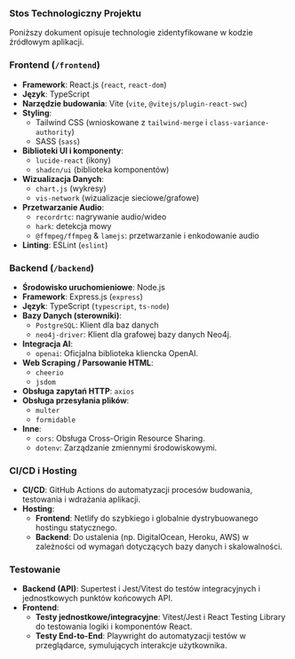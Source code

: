 ### Stos Technologiczny Projektu

Poniższy dokument opisuje technologie zidentyfikowane w kodzie źródłowym aplikacji.

### Frontend (`/frontend`)

- **Framework**: React.js (`react`, `react-dom`)
- **Język**: TypeScript
- **Narzędzie budowania**: Vite (`vite`, `@vitejs/plugin-react-swc`)
- **Styling**:
  - Tailwind CSS (wnioskowane z `tailwind-merge` i `class-variance-authority`)
  - SASS (`sass`)
- **Biblioteki UI i komponenty**:
  - `lucide-react` (ikony)
  - `shadcn/ui` (biblioteka komponentów)
- **Wizualizacja Danych**:
  - `chart.js` (wykresy)
  - `vis-network` (wizualizacje sieciowe/grafowe)
- **Przetwarzanie Audio**:
  - `recordrtc`: nagrywanie audio/wideo
  - `hark`: detekcja mowy
  - `@ffmpeg/ffmpeg` & `lamejs`: przetwarzanie i enkodowanie audio
- **Linting**: ESLint (`eslint`)

### Backend (`/backend`)

- **Środowisko uruchomieniowe**: Node.js
- **Framework**: Express.js (`express`)
- **Język**: TypeScript (`typescript`, `ts-node`)
- **Bazy Danych (sterowniki)**:
  - `PostgreSQL`: Klient dla baz danych
  - `neo4j-driver`: Klient dla grafowej bazy danych Neo4j.
- **Integracja AI**:
  - `openai`: Oficjalna biblioteka kliencka OpenAI.
- **Web Scraping / Parsowanie HTML**:
  - `cheerio`
  - `jsdom`
- **Obsługa zapytań HTTP**: `axios`
- **Obsługa przesyłania plików**:
  - `multer`
  - `formidable`
- **Inne**:
  - `cors`: Obsługa Cross-Origin Resource Sharing.
  - `dotenv`: Zarządzanie zmiennymi środowiskowymi.

### CI/CD i Hosting

- **CI/CD**: GitHub Actions do automatyzacji procesów budowania, testowania i wdrażania aplikacji.
- **Hosting**:
  - **Frontend**: Netlify do szybkiego i globalnie dystrybuowanego hostingu statycznego.
  - **Backend**: Do ustalenia (np. DigitalOcean, Heroku, AWS) w zależności od wymagań dotyczących bazy danych i skalowalności.

### Testowanie

- **Backend (API)**: Supertest i Jest/Vitest do testów integracyjnych i jednostkowych punktów końcowych API.
- **Frontend**:
  - **Testy jednostkowe/integracyjne**: Vitest/Jest i React Testing Library do testowania logiki i komponentów React.
  - **Testy End-to-End**: Playwright do automatyzacji testów w przeglądarce, symulujących interakcje użytkownika.
